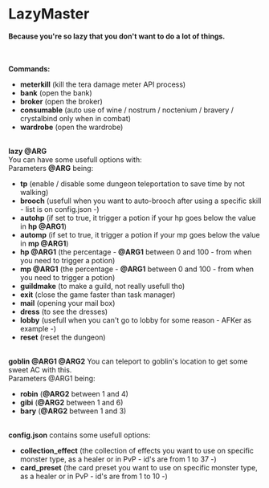 # LazyMaster
<b>Because you're so lazy that you don't want to do a lot of things.</b></br>

</br></br>
<b>Commands:</b></br>
- <b>meterkill</b> (kill the tera damage meter API process)</br>
- <b>bank</b> (open the bank)</br>
- <b>broker</b> (open the broker)</br>
- <b>consumable</b> (auto use of wine / nostrum / noctenium / bravery / crystalbind only when in combat)</br>
- <b>wardrobe</b> (open the wardrobe)</br></br>

<b>lazy @ARG</b></br>
You can have some usefull options with:</br>
Parameters <b>@ARG</b> being:</br>
- <b>tp</b> (enable / disable some dungeon teleportation to save time by not walking)</br>
- <b>brooch</b> (usefull when you want to auto-brooch after using a specific skill - list is on config.json -)</br>
- <b>autohp</b> (if set to true, it trigger a potion if your hp goes below the value in <b>hp @ARG1</b>)</br>
- <b>automp</b> (if set to true, it trigger a potion if your mp goes below the value in <b>mp @ARG1</b>)</br>
- <b>hp @ARG1</b> (the percentage - <b>@ARG1</b> between 0 and 100 - from when you need to trigger a potion)</br>
- <b>mp @ARG1</b> (the percentage - <b>@ARG1</b> between 0 and 100 - from when you need to trigger a potion)</br>
- <b>guildmake</b> (to make a guild, not really usefull tho)</br>
- <b>exit</b> (close the game faster than task manager)</br>
- <b>mail</b> (opening your mail box)</br>
- <b>dress</b> (to see the dresses)</br>
- <b>lobby</b> (usefull when you can't go to lobby for some reason - AFKer as example -)</br>
- <b>reset</b> (reset the dungeon)</br></br>

<b>goblin @ARG1 @ARG2</b>
You can teleport to goblin's location to get some sweet AC with this.</br>
Parameters @ARG1 being:</br>
- <b>robin</b> (<b>@ARG2</b> between 1 and 4)</br>
- <b>gibi</b> (<b>@ARG2</b> between 1 and 6)</br>
- <b>bary</b> (<b>@ARG2</b> between 1 and 3)</br></br>

<b>config.json</b> contains some usefull options:</br>
- <b>collection_effect</b> (the collection of effects you want to use on specific monster type, as a healer or in PvP - id's are from 1 to 37 -)</br>
- <b>card_preset</b> (the card preset you want to use on specific monster type, as a healer or in PvP - id's are from 1 to 10 -)
